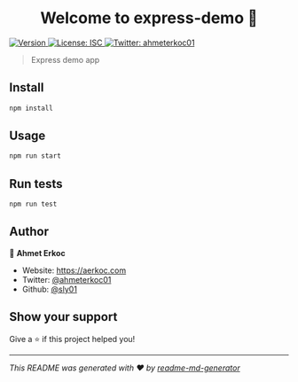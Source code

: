 <h1 align="center">Welcome to express-demo 👋</h1>
<p>
  <a href="https://www.npmjs.com/package/express-demo" target="_blank">
    <img alt="Version" src="https://img.shields.io/npm/v/express-demo.svg">
  </a>
  <a href="#" target="_blank">
    <img alt="License: ISC" src="https://img.shields.io/badge/License-ISC-yellow.svg" />
  </a>
  <a href="https://twitter.com/ahmeterkoc01" target="_blank">
    <img alt="Twitter: ahmeterkoc01" src="https://img.shields.io/twitter/follow/ahmeterkoc01.svg?style=social" />
  </a>
</p>

> Express demo app

## Install

```sh
npm install
```

## Usage

```sh
npm run start
```

## Run tests

```sh
npm run test
```

## Author

👤 **Ahmet Erkoc**

* Website: https://aerkoc.com
* Twitter: [@ahmeterkoc01](https://twitter.com/ahmeterkoc01)
* Github: [@sly01](https://github.com/sly01)

## Show your support

Give a ⭐️ if this project helped you!

***
_This README was generated with ❤️ by [readme-md-generator](https://github.com/kefranabg/readme-md-generator)_
